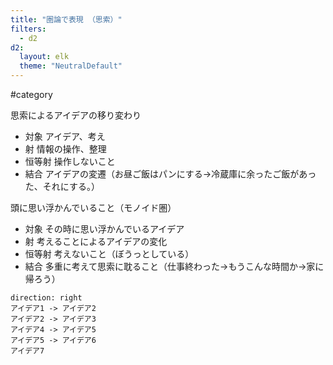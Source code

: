 ```yaml
---
title: "圏論で表現 （思索）"
filters:
  - d2
d2:
  layout: elk
  theme: "NeutralDefault"
---
```


#category

思索によるアイデアの移り変わり

- 対象 アイデア、考え
- 射 情報の操作、整理
- 恒等射 操作しないこと
- 結合 アイデアの変遷（お昼ご飯はパンにする→冷蔵庫に余ったご飯があった、それにする。）

頭に思い浮かんでいること（モノイド圏）

- 対象 その時に思い浮かんでいるアイデア
- 射 考えることによるアイデアの変化
- 恒等射 考えないこと（ぼうっとしている）
- 結合 多重に考えて思索に耽ること（仕事終わった→もうこんな時間か→家に帰ろう）

```d2
direction: right
アイデア1 -> アイデア2
アイデア2 -> アイデア3
アイデア4 -> アイデア5
アイデア5 -> アイデア6
アイデア7
```
